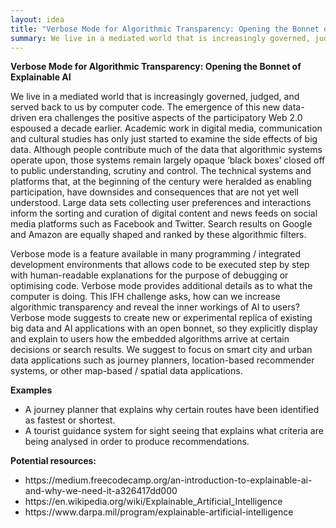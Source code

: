 ```yaml
---
layout: idea
title: "Verbose Mode for Algorithmic Transparency: Opening the Bonnet of Explainable AI"
summary: We live in a mediated world that is increasingly governed, judged, and served back to us by computer code. The emergence of this new data-driven era challenges the positive aspects of the ...
---
```


<p><b>Verbose Mode for Algorithmic Transparency: Opening the Bonnet of Explainable AI</b></p>

<p>We live in a mediated world that is increasingly governed, judged, and served back to us by computer code. The emergence of this new data-driven era challenges the positive aspects of the participatory Web 2.0 espoused a decade earlier. Academic work in digital media, communication and cultural studies has only just started to examine the side effects of big data. Although people contribute much of the data that algorithmic systems operate upon, those systems remain largely opaque ‘black boxes’ closed off to public understanding, scrutiny and control. The technical systems and platforms that, at the beginning of the century were heralded as enabling participation, have downsides and consequences that are not yet well understood. Large data sets collecting user preferences and interactions inform the sorting and curation of digital content and news feeds on social media platforms such as Facebook and Twitter. Search results on Google and Amazon are equally shaped and ranked by these algorithmic filters.</p>

<p>Verbose mode is a feature available in many programming / integrated development environments that allows code to be executed step by step with human-readable explanations for the purpose of debugging or optimising code. Verbose mode provides additional details as to what the computer is doing. This IFH challenge asks, how can we increase algorithmic transparency and reveal the inner workings of AI to users? Verbose mode suggests to create new or experimental replica of existing big data and AI applications with an open bonnet, so they explicitly display and explain to users how the embedded algorithms arrive at certain decisions or search results. We suggest to focus on smart city and urban data applications such as journey planners, location-based recommender systems, or other map-based / spatial data applications.</p>

<b>Examples</b>
<ul>
  <li>A journey planner that explains why certain routes have been identified as fastest or shortest.</li>
  <li>A tourist guidance system for sight seeing that explains what criteria are being analysed in order to produce recommendations.</li>
</ul>

<b>Potential resources:</b>
<ul>
  <li>https://medium.freecodecamp.org/an-introduction-to-explainable-ai-and-why-we-need-it-a326417dd000</li>
  <li>https://en.wikipedia.org/wiki/Explainable_Artificial_Intelligence</li>
  <li>https://www.darpa.mil/program/explainable-artificial-intelligence</li>
</ul>
